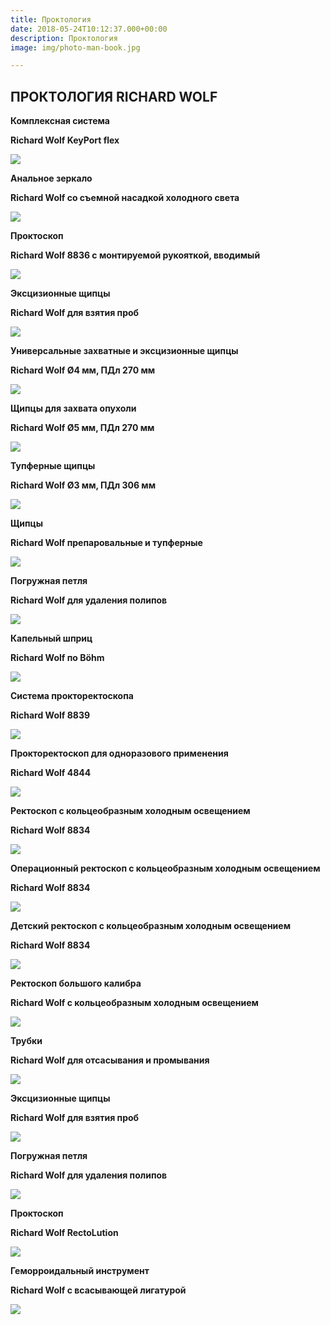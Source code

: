 ```yaml
---
title: Проктология
date: 2018-05-24T10:12:37.000+00:00
description: Проктология
image: img/photo-man-book.jpg

---
```

## ПРОКТОЛОГИЯ RICHARD WOLF

**Комплексная система**

**Richard Wolf KeyPort flex**

**![](/uploads/599_Keyport_Flex_Vorschau_small.jpg)**

**Анальное зеркало**

**Richard Wolf со съемной насадкой холодного света**

**![](/uploads/anal_mirror.jpg)**

**Проктоскоп**

**Richard Wolf 8836 c монтируемой рукояткой, вводимый**

**![](/uploads/prokto8836.jpg)**

**Эксцизионные щипцы**

**Richard Wolf для взятия проб**

**![](/uploads/shipzi8280_23.jpg)**

**Универсальные захватные и эксцизионные щипцы**

**Richard Wolf Ø4 мм, ПДл 270 мм**

**![](/uploads/shipzi8280_22.jpg)**

**Щипцы для захвата опухоли**

**Richard Wolf Ø5 мм, ПДл 270 мм**

**![](/uploads/shipzi8280_26.jpg)**

**Тупферные щипцы**

**Richard Wolf Ø3 мм, ПДл 306 мм**

**![](/uploads/shipzi8148_02.jpg)**

**Щипцы**

**Richard Wolf препаровальные и тупферные**

**![](/uploads/shipzi8279_01.jpg)**

**Погружная петля**

**Richard Wolf для удаления полипов**

**![](/uploads/petlya_pogrujnaya.jpg)**

**Капельный шприц**

**Richard Wolf по Böhm**

**![](/uploads/8315_04.jpg)**

**Система прокторектоскопа**

**Richard Wolf 8839**

**![](/uploads/8339.jpg)**

**Прокторектоскоп для одноразового применения**

**Richard Wolf 4844**

**![](/uploads/8338.jpg)**

**Ректоскоп с кольцеобразным холодным освещением**

**Richard Wolf 8834**

**![](/uploads/8834.jpg)**

**Операционный ректоскоп с кольцеобразным холодным освещением**

**Richard Wolf 8834**

**![](/uploads/operating_rectoscope8834.jpg)**

**Детский ректоскоп с кольцеобразным холодным освещением**

**Richard Wolf 8834**

**![](/uploads/paediatric_rectoscope_8834.jpg)**

**Ректоскоп большого калибра**

**Richard Wolf с кольцеобразным холодным освещением**

**![](/uploads/big_rektoskop.jpg)**

**Трубки**

**Richard Wolf для отсасывания и промывания**

**![](/uploads/trubki_otsosi_rw.jpg)**

**Эксцизионные щипцы**

**Richard Wolf для взятия проб**

**![](/uploads/biopsy_-forceps3.jpg)**

**Погружная петля**

**Richard Wolf для удаления полипов**

**![](/uploads/petlya_pogrujnaya2.jpg)**

**Проктоскоп**

**Richard Wolf RectoLution**

**![](/uploads/RectoLution-System_05.jpg)**

**Геморроидальный инструмент**

**Richard Wolf с всасывающей лигатурой**

**![](/uploads/ligaturniy_instr.jpg)**